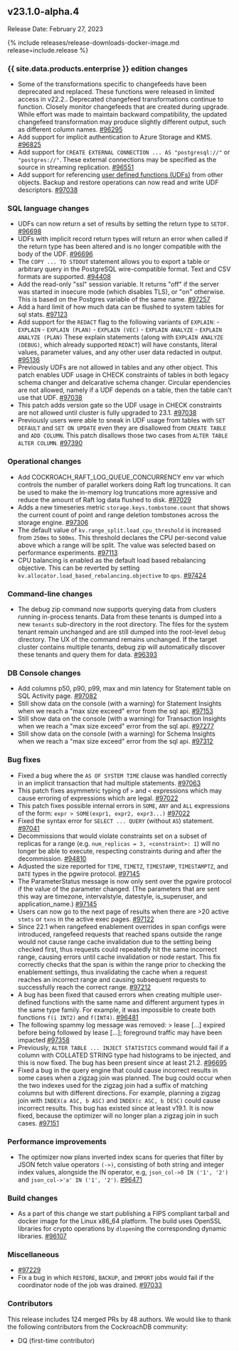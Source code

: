 ## v23.1.0-alpha.4

Release Date: February 27, 2023

{% include releases/release-downloads-docker-image.md release=include.release %}

<h3 id="v23-1-0-alpha-4-{{-site.data.products.enterprise-}}-edition-changes">{{ site.data.products.enterprise }} edition changes</h3>

- Some of the transformations specific to changefeeds have been deprecated and replaced. These functions were released in limited  access in v22.2..  Deprecated changefeed transformations continue to function. Closely monitor changefeeds that are created during upgrade. While effort was made to maintain backward compatibility, the updated changefeed transformation may produce slightly different output, such as different column names. [#96295][#96295]
- Add support for implicit authentication to Azure Storage and KMS. [#96825][#96825]
- Add support for `CREATE EXTERNAL CONNECTION ... AS "postgresql://"` or `"postgres://"`. These external connections may be specified as the source in streaming replication. [#96551][#96551]
- Add support for referencing [user defined functions (UDFs)](../{{site.versions["stable"]}}/user-defined-functions.html) from other objects. Backup and restore operations can now read and write UDF descriptors. [#97038][#97038]

<h3 id="v23-1-0-alpha-4-sql-language-changes">SQL language changes</h3>

- UDFs can now return a set of results by setting the return type to `SETOF`. [#96698][#96698]
- UDFs with implicit record return types will return an error when called if the return type has been altered and is no longer compatible with the body of the UDF. [#96696][#96696]
- The `COPY ... TO STDOUT` statement allows you to export a table or arbitrary query in the PostgreSQL wire-compatible format. Text and CSV formats are supported. [#94408][#94408]
- Add the read-only "ssl" session variable. It returns "off" if the server was started in insecure mode (which disables TLS), or "on" otherwise. This is based on the Postgres variable of the same name. [#97257][#97257]
- Add a hard limit of how much data can be flushed to system tables for sql stats. [#97123][#97123]
- Add support for the `REDACT` flag to the following variants of `EXPLAIN`: - `EXPLAIN` - `EXPLAIN (PLAN)` - `EXPLAIN (VEC)` - `EXPLAIN ANALYZE` - `EXPLAIN ANALYZE (PLAN)` These explain statements (along with `EXPLAIN ANALYZE (DEBUG)`, which already supported `REDACT`) will have constants, literal values, parameter values, and any other user data redacted in output. [#95136][#95136]
- Previously UDFs are not allowed in tables and any other object. This patch enables UDF usage in CHECK constraints of tables in both legacy schema changer and delcarative schema changer. Circular ependencies are not allowed, namely if a UDF depends on a table, then the table can't use that UDF. [#97038][#97038]
- This patch adds version gate so the UDF usage in CHECK constraints are not allowed until cluster is fully upgraded to 23.1. [#97038][#97038]
- Previously users were able to sneak in UDF usage from tables with `SET DEFAULT` and `SET ON UPDATE` even they are disallowed from `CREATE TABLE` and `ADD COLUMN`. This patch disallows those two cases from `ALTER TABLE ALTER COLUMN`. [#97390][#97390]

<h3 id="v23-1-0-alpha-4-operational-changes">Operational changes</h3>

- Add COCKROACH_RAFT_LOG_QUEUE_CONCURRENCY env var which controls the number of parallel workers doing Raft log truncations. It can be used to make the in-memory log truncations more agressive and reduce the amount of Raft log data flushed to disk. [#97029][#97029]
- Adds a new timeseries metric `storage.keys.tombstone.count` that shows the current count of point and range deletion tombstones across the storage engine. [#97306][#97306]
- The default value of `kv.range_split.load_cpu_threshold` is increased from `250ms` to `500ms`. This threshold declares the CPU per-second value above which a range will be split. The value was selected based on performance experiments. [#97113][#97113]
- CPU balancing is enabled as the default load based rebalancing objective. This can be reverted by setting `kv.allocator.load_based_rebalancing.objective` to `qps`. [#97424][#97424]

<h3 id="v23-1-0-alpha-4-command-line-changes">Command-line changes</h3>

- The debug zip command now supports querying data from clusters running in-process tenants. Data from these tenants is dumped into a new `tenants` sub-directory in the root directory. The files for the system tenant remain unchanged and are still dumped into the root-level `debug` directory. The UX of the command remains unchanged. If the target cluster contains multiple tenants, debug zip will automatically discover these tenants and query them for data. [#96393][#96393]

<h3 id="v23-1-0-alpha-4-db-console-changes">DB Console changes</h3>

- Add columns p50, p90, p99, max and min latency for Statement table on SQL Activity page. [#97082][#97082]
- Still show data on the console (with a warning) for Statement Insights when we reach a "max size exceed" error from the sql api. [#97153][#97153]
- Still show data on the console (with a warning) for Transaction Insights when we reach a "max size exceed" error from the sql api. [#97277][#97277]
- Still show data on the console (with a warning) for Schema Insights when we reach a "max size exceed" error from the sql api. [#97312][#97312]

<h3 id="v23-1-0-alpha-4-bug-fixes">Bug fixes</h3>

- Fixed a bug where the `AS OF SYSTEM TIME` clause was handled correctly in an implicit transaction that had multiple statements. [#97063][#97063]
- This patch fixes asymmetric typing of `>` and `<` expressions which may cause erroring of expressions which are legal. [#97022][#97022]
- This patch fixes possible internal errors in `SOME`, `ANY` and `ALL` expressions of the form: `expr > SOME(expr1, expr2, expr3...)` [#97022][#97022]
- Fixed the syntax error for `SELECT ... QUERY` (without `AS`) statement. [#97041][#97041]
- Decommissions that would violate constraints set on a subset of replicas for a range (e.g. `num_replicas = 3, <constraint>: 1`) will no longer be able to execute, respecting constraints during and after the decommission. [#94810][#94810]
- Adjusted the size reported for `TIME`, `TIMETZ`, `TIMESTAMP`, `TIMESTAMPTZ`, and `DATE` types in the pgwire protocol. [#97145][#97145]
- The ParameterStatus message is now only sent over the pgwire protocol if the value of the parameter changed. (The parameters that are sent this way are timezone, intervalstyle, datestyle, is_superuser, and application_name.) [#97145][#97145]
- Users can now go to the next page of results when there are >20 active `stmts` or `txns` in the active exec pages. [#97122][#97122]
- Since 22.1 when rangefeed enablement overrides in span configs were introduced, rangefeed requests that reached spans outside the range would not cause range cache invalidation due to the setting being checked first, thus requests could repeatedly hit the same incorrect range, causing errors until cache invalidation or node restart. This fix correctly checks that the span is within the range prior to checking the enablement settings, thus invalidating the cache when a request reaches an incorrect range and causing subsequent requests to successfully reach the correct range. [#97212][#97212]
- A bug has been fixed that caused errors when creating multiple user-defined functions with the same name and different argument types in the same type family. For example, it was impossible to create both functions `f(i INT2)` and `f(INT4)`. [#96481][#96481]
- The following spammy log message was removed: > lease [...] expired before being followed by lease [...]; foreground traffic may have been impacted [#97358][#97358]
- Previously, `ALTER TABLE ... INJECT STATISTICS` command would fail if a column with COLLATED STRING type had histograms to be injected, and this is now fixed. The bug has been present since at least 21.2. [#96695][#96695]
- Fixed a bug in the query engine that could cause incorrect results in some cases when a zigzag join was planned. The bug could occur when the two indexes used for the zigzag join had a suffix of matching columns but with different directions. For example, planning a zigzag join with `INDEX(a ASC, b ASC)` and `INDEX(c ASC, b DESC)` could cause incorrect results. This bug has existed since at least v19.1. It is now fixed, because the optimizer will no longer plan a zigzag join in such cases. [#97151][#97151]

<h3 id="v23-1-0-alpha-4-performance-improvements">Performance improvements</h3>

- The optimizer now plans inverted index scans for queries that filter by JSON fetch value operators `(->)`, consisting of both string and integer index values, alongside the IN operator, e.g, `json_col->0 IN ('1', '2')` and `json_col->'a' IN ('1', '2')`. [#96471][#96471]

<h3 id="v23-1-0-alpha-4-build-changes">Build changes</h3>

- As a part of this change we start publishing a FIPS compliant tarball and docker image for the Linux x86_64 platform. The build uses OpenSSL libraries for crypto operations by `dlopen`ing the corresponding dynamic libraries. [#96107][#96107]

<h3 id="v23-1-0-alpha-4-miscellaneous">Miscellaneous</h3>

-  [#97229][#97229]
- Fix a bug in which `RESTORE`, `BACKUP`, and `IMPORT` jobs would fail if the coordinator node of the job was drained. [#97033][#97033]

<div class="release-note-contributors" markdown="1">

<h3 id="v23-1-0-alpha-4-contributors">Contributors</h3>

This release includes 124 merged PRs by 48 authors.
We would like to thank the following contributors from the CockroachDB community:

- DQ (first-time contributor)

</div>

[#94408]: https://github.com/cockroachdb/cockroach/pull/94408
[#94810]: https://github.com/cockroachdb/cockroach/pull/94810
[#95136]: https://github.com/cockroachdb/cockroach/pull/95136
[#96107]: https://github.com/cockroachdb/cockroach/pull/96107
[#96295]: https://github.com/cockroachdb/cockroach/pull/96295
[#96393]: https://github.com/cockroachdb/cockroach/pull/96393
[#96471]: https://github.com/cockroachdb/cockroach/pull/96471
[#96481]: https://github.com/cockroachdb/cockroach/pull/96481
[#96551]: https://github.com/cockroachdb/cockroach/pull/96551
[#96695]: https://github.com/cockroachdb/cockroach/pull/96695
[#96696]: https://github.com/cockroachdb/cockroach/pull/96696
[#96698]: https://github.com/cockroachdb/cockroach/pull/96698
[#96825]: https://github.com/cockroachdb/cockroach/pull/96825
[#97022]: https://github.com/cockroachdb/cockroach/pull/97022
[#97029]: https://github.com/cockroachdb/cockroach/pull/97029
[#97033]: https://github.com/cockroachdb/cockroach/pull/97033
[#97038]: https://github.com/cockroachdb/cockroach/pull/97038
[#97041]: https://github.com/cockroachdb/cockroach/pull/97041
[#97063]: https://github.com/cockroachdb/cockroach/pull/97063
[#97082]: https://github.com/cockroachdb/cockroach/pull/97082
[#97113]: https://github.com/cockroachdb/cockroach/pull/97113
[#97122]: https://github.com/cockroachdb/cockroach/pull/97122
[#97123]: https://github.com/cockroachdb/cockroach/pull/97123
[#97145]: https://github.com/cockroachdb/cockroach/pull/97145
[#97151]: https://github.com/cockroachdb/cockroach/pull/97151
[#97153]: https://github.com/cockroachdb/cockroach/pull/97153
[#97171]: https://github.com/cockroachdb/cockroach/pull/97171
[#97212]: https://github.com/cockroachdb/cockroach/pull/97212
[#97229]: https://github.com/cockroachdb/cockroach/pull/97229
[#97257]: https://github.com/cockroachdb/cockroach/pull/97257
[#97277]: https://github.com/cockroachdb/cockroach/pull/97277
[#97306]: https://github.com/cockroachdb/cockroach/pull/97306
[#97312]: https://github.com/cockroachdb/cockroach/pull/97312
[#97344]: https://github.com/cockroachdb/cockroach/pull/97344
[#97358]: https://github.com/cockroachdb/cockroach/pull/97358
[#97390]: https://github.com/cockroachdb/cockroach/pull/97390
[#97424]: https://github.com/cockroachdb/cockroach/pull/97424
[42a849c67]: https://github.com/cockroachdb/cockroach/commit/42a849c67
[7ff5bfd74]: https://github.com/cockroachdb/cockroach/commit/7ff5bfd74
